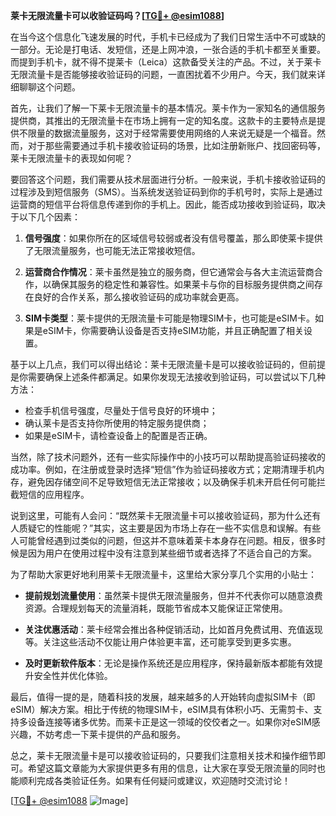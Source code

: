 **莱卡无限流量卡可以收验证码吗？[[TG💪+ @esim1088](https://t.me/s/esim1088)]**

在当今这个信息化飞速发展的时代，手机卡已经成为了我们日常生活中不可或缺的一部分。无论是打电话、发短信，还是上网冲浪，一张合适的手机卡都至关重要。而提到手机卡，就不得不提莱卡（Leica）这款备受关注的产品。不过，关于莱卡无限流量卡是否能够接收验证码的问题，一直困扰着不少用户。今天，我们就来详细聊聊这个问题。

首先，让我们了解一下莱卡无限流量卡的基本情况。莱卡作为一家知名的通信服务提供商，其推出的无限流量卡在市场上拥有一定的知名度。这款卡的主要特点是提供不限量的数据流量服务，这对于经常需要使用网络的人来说无疑是一个福音。然而，对于那些需要通过手机卡接收验证码的场景，比如注册新账户、找回密码等，莱卡无限流量卡的表现如何呢？

要回答这个问题，我们需要从技术层面进行分析。一般来说，手机卡接收验证码的过程涉及到短信服务（SMS）。当系统发送验证码到你的手机号时，实际上是通过运营商的短信平台将信息传递到你的手机上。因此，能否成功接收到验证码，取决于以下几个因素：

1. **信号强度**：如果你所在的区域信号较弱或者没有信号覆盖，那么即使莱卡提供了无限流量服务，也可能无法正常接收短信。
   
2. **运营商合作情况**：莱卡虽然是独立的服务商，但它通常会与各大主流运营商合作，以确保其服务的稳定性和兼容性。如果莱卡与你的目标服务提供商之间存在良好的合作关系，那么接收验证码的成功率就会更高。

3. **SIM卡类型**：莱卡提供的无限流量卡可能是物理SIM卡，也可能是eSIM卡。如果是eSIM卡，你需要确认设备是否支持eSIM功能，并且正确配置了相关设置。

基于以上几点，我们可以得出结论：莱卡无限流量卡是可以接收验证码的，但前提是你需要确保上述条件都满足。如果你发现无法接收到验证码，可以尝试以下几种方法：

- 检查手机信号强度，尽量处于信号良好的环境中；
- 确认莱卡是否支持你所使用的特定服务提供商；
- 如果是eSIM卡，请检查设备上的配置是否正确。

当然，除了技术问题外，还有一些实际操作中的小技巧可以帮助提高验证码接收的成功率。例如，在注册或登录时选择“短信”作为验证码接收方式；定期清理手机内存，避免因存储空间不足导致短信无法正常接收；以及确保手机未开启任何可能拦截短信的应用程序。

说到这里，可能有人会问：“既然莱卡无限流量卡可以接收验证码，那为什么还有人质疑它的性能呢？”其实，这主要是因为市场上存在一些不实信息和误解。有些人可能曾经遇到过类似的问题，但这并不意味着莱卡本身存在问题。相反，很多时候是因为用户在使用过程中没有注意到某些细节或者选择了不适合自己的方案。

为了帮助大家更好地利用莱卡无限流量卡，这里给大家分享几个实用的小贴士：

- **提前规划流量使用**：虽然莱卡提供无限流量服务，但并不代表你可以随意浪费资源。合理规划每天的流量消耗，既能节省成本又能保证正常使用。
  
- **关注优惠活动**：莱卡经常会推出各种促销活动，比如首月免费试用、充值返现等。关注这些活动不仅能让用户体验更丰富，还可能享受到更多实惠。

- **及时更新软件版本**：无论是操作系统还是应用程序，保持最新版本都能有效提升安全性并优化体验。

最后，值得一提的是，随着科技的发展，越来越多的人开始转向虚拟SIM卡（即eSIM）解决方案。相比于传统的物理SIM卡，eSIM具有体积小巧、无需剪卡、支持多设备连接等诸多优势。而莱卡正是这一领域的佼佼者之一。如果你对eSIM感兴趣，不妨考虑一下莱卡提供的产品和服务。

总之，莱卡无限流量卡是可以接收验证码的，只要我们注意相关技术和操作细节即可。希望这篇文章能为大家提供更多有用的信息，让大家在享受无限流量的同时也能顺利完成各类验证任务。如果有任何疑问或建议，欢迎随时交流讨论！

[[TG💪+ @esim1088](https://t.me/s/esim1088) ![Image](https://i.postimg.cc/4NQfJmqS/Snipaste-2025-05-13-00-14-12.png)]